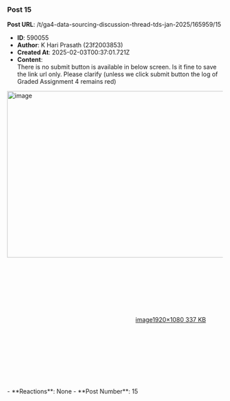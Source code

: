 ### Post 15
**Post URL**: /t/ga4-data-sourcing-discussion-thread-tds-jan-2025/165959/15
- **ID**: 590055
- **Author**: K Hari Prasath (23f2003853)
- **Created At**: 2025-02-03T00:37:01.721Z
- **Content**:  
  There is no submit button is available in below screen. Is it fine to save the link url only. Please clarify (unless we click submit button the log of Graded Assignment 4 remains red)<br>
<div class="lightbox-wrapper"><a class="lightbox" href="https://europe1.discourse-cdn.com/flex013/uploads/iitm/original/3X/6/9/699d94f19d189a93a67fb813a5eeed3d1f73abf3.png" data-download-href="/uploads/short-url/f4jKCc51NQ8kgisT4CLVBDjbqQX.png?dl=1" title="image" rel="noopener nofollow ugc"><img src="https://europe1.discourse-cdn.com/flex013/uploads/iitm/optimized/3X/6/9/699d94f19d189a93a67fb813a5eeed3d1f73abf3_2_690x388.png" alt="image" data-base62-sha1="f4jKCc51NQ8kgisT4CLVBDjbqQX" width="690" height="388" srcset="https://europe1.discourse-cdn.com/flex013/uploads/iitm/optimized/3X/6/9/699d94f19d189a93a67fb813a5eeed3d1f73abf3_2_690x388.png, https://europe1.discourse-cdn.com/flex013/uploads/iitm/optimized/3X/6/9/699d94f19d189a93a67fb813a5eeed3d1f73abf3_2_1035x582.png 1.5x, https://europe1.discourse-cdn.com/flex013/uploads/iitm/optimized/3X/6/9/699d94f19d189a93a67fb813a5eeed3d1f73abf3_2_1380x776.png 2x" data-dominant-color="E2E3E7"><div class="meta"><svg class="fa d-icon d-icon-far-image svg-icon" aria-hidden="true"><use href="#far-image"></use></svg><span class="filename">image</span><span class="informations">1920×1080 337 KB</span><svg class="fa d-icon d-icon-discourse-expand svg-icon" aria-hidden="true"><use href="#discourse-expand"></use></svg></div></a></div>
- **Reactions**: None
- **Post Number**: 15


